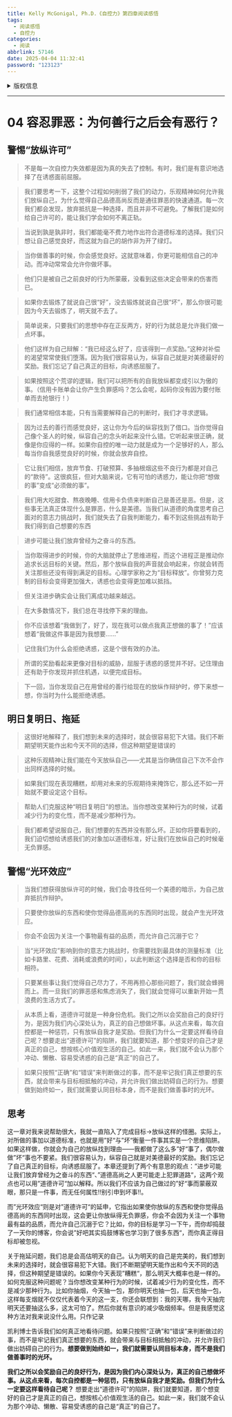 ```yaml
---
title: Kelly McGonigal, Ph.D.《自控力》第四章阅读感悟
tags:
  - 阅读感悟
  - 自控力
categories:
  - 阅读
abbrlink: 57146
date: 2025-04-04 11:32:41
password: "123123"
---
```

<details>

<summary>版权信息</summary>

:::warning

本文章为博主原创文章。摘录自微信读书。遵循 [CC 4.0 BY-SA](https://creativecommons.org/licenses/by-sa/4.0/deed.zh-hans) 版权协议，转载请附上原文出处链接和本声明。

:::

</details>

---

# 04 容忍罪恶：为何善行之后会有恶行？

## 警惕“放纵许可”

>  不是每一次自控力失效都是因为真的失去了控制。有时，我们是有意识地选择了在诱惑面前屈服。

>  我们要思考一下，这整个过程如何削弱了我们的动力，乐观精神如何允许我们放纵自己，为什么觉得自己品德高尚反而是通往罪恶的快速通道。每一次我们都会发现，放弃抵抗是一种选择，而且并非不可避免。了解我们是如何给自己许可的，能让我们学会如何不离正轨。

>  当说到孰是孰非时，我们都能毫不费力地作出符合道德标准的选择。我们只想让自己感觉良好，而这就为自己的胡作非为开了绿灯。

>  当你做善事的时候，你会感觉良好。这就意味着，你更可能相信自己的冲动。而冲动常常会允许你做坏事。

>  他们只是被自己之前良好的行为所蒙蔽，没看到这些决定会带来的伤害而已。

>  如果你去锻炼了就说自己很“好”，没去锻炼就说自己很“坏”，那么你很可能因为今天去锻炼了，明天就不去了。

>  简单说来，只要我们的思想中存在正反两方，好的行为就总是允许我们做一点坏事。

>  他们这样为自己辩解：“我已经这么好了，应该得到一点奖励。”这种对补偿的渴望常常使我们堕落。因为我们很容易认为，纵容自己就是对美德最好的奖励。我们忘记了自己真正的目标，向诱惑屈服了。

>  如果按照这个荒谬的逻辑，我们可以把所有的自我放纵都变成引以为傲的事。（信用卡账单会让你产生负罪感吗？怎么会呢，起码你没有因为要付账单而去抢银行！）

>  我们通常相信本能，只有当需要解释自己的判断时，我们才寻求逻辑。

>  因为过去的善行而感觉良好，这让你为今后的纵容找到了借口。当你觉得自己像个圣人的时候，纵容自己的念头听起来没什么错。它听起来很正确，就像是你应得的一样。如果你自控的唯一动力就是成为一个足够好的人，那么每当你自我感觉良好的时候，你就会放弃自控。

>  它让我们相信，放弃节食、打破预算、多抽根烟这些不良行为都是对自己的“款待”。这很疯狂，但对大脑来说，它有可怕的诱惑力，能让你把“想做的事”变成“必须做的事”。

>  我们用大吃甜食、熬夜晚睡、信用卡负债来判断自己是善还是恶。但是，这些事无法真正体现什么是罪恶，什么是美德。当我们从道德的角度思考自己面对的意志力挑战时，我们就失去了自我判断能力，看不到这些挑战有助于我们得到自己想要的东西

>  进步可能让我们放弃曾经为之奋斗的东西。

>  当你取得进步的时候，你的大脑就停止了思维进程，而这个进程正是推动你追求长远目标的关键。然后，那个放纵自我的声音就会响起来，你就会转而关注那些还没有得到满足的目标。心理学家称之为“目标释放”。你曾努力克制的目标会变得更加强大，诱惑也会变得更加难以抵挡。

>  但关注进步确实会让我们离成功越来越远。

>  在大多数情况下，我们总在寻找停下来的理由。

>  你不应该想着“我做到了，好了，现在我可以做点我真正想做的事了！”应该想着“我做这件事是因为我想要……”

>  记住我们为什么会拒绝诱惑，这是个很有效的办法。

>  所谓的奖励看起来更像对目标的威胁，屈服于诱惑的感觉并不好。记住理由还有助于你发现并抓住机遇，以便完成目标。

>  下一回，当你发现自己在用曾经的善行给现在的放纵作辩护时，停下来想一想，你当时为什么能拒绝诱惑。

## 明日复明日、拖延

>  这很好地解释了，我们想到未来的选择时，就会很容易犯下大错。我们不断期望明天能作出和今天不同的选择，但这种期望是错误的

>  这种乐观精神让我们能在今天放纵自己——尤其是当你确信自己下次不会作出同样选择的时候。

>  如果我们现在表现糟糕，却用对未来的乐观期待来掩饰它，那么还不如一开始就不要设定这个目标。

>  帮助人们克服这种“明日复明日”的想法。当你想改变某种行为的时候，试着减少行为的变化性，而不是减少那种行为。

>  我们都希望说服自己，我们想要的东西并没有那么坏。正如你将要看到的，我们迫切想给诱惑我们的对象加以道德标准，好让我们在放纵自己的时候毫无负罪感。

## 警惕“光环效应”

>  当我们想获得放纵许可的时候，我们会寻找任何一个美德的暗示，为自己放弃抵抗作辩护。

>  只要使你放纵的东西和使你觉得品德高尚的东西同时出现，就会产生光环效应。

>  你会不会因为关注一个事物最有益的品质，而允许自己沉溺于它？

>  当“光环效应”影响到你的意志力挑战时，你需要找到最具体的测量标准（比如卡路里、花费、消耗或浪费的时间），以此判断这个选择是否和你的目标相符。

>  只要某些事让我们觉得自己尽力了，不用再担心那些问题了，我们就会蜂拥而上。而一旦我们的罪恶感和焦虑消失了，我们就会觉得可以重新开始一贯浪费的生活方式了。

>  从本质上看，道德许可就是一种身份危机。我们之所以会奖励自己的良好行为，是因为我们内心深处认为，真正的自己想做坏事。从这点来看，每次自控都是一种惩罚，只有放纵自我才是奖励。但我们为什么一定要这样看待自己呢？想要走出“道德许可”的陷阱，我们就要知道，那个想变好的自己才是真正的自己，想按核心价值观生活的自己。如此一来，我们就不会认为那个冲动、懒散、容易受诱惑的自己是“真正”的自己了。

>  如果只按照“正确”和“错误”来判断做过的事，而不是牢记我们真正想要的东西，就会带来与目标相抵触的冲动，并允许我们做出妨碍自己的行为。想要做到始终如一，我们就需要认同目标本身，而不是我们做善事时的光环。

## 思考

这一章对我来说帮助很大，我就一直陷入了完成目标->放纵这样的怪圈。实际上，对所做的事加以道德标准，也就是用”好“与”坏“衡量一件事其实是一个思维陷阱。如果这样做，你就会为自己的放纵找到理由——我都做了这么多”好“事了，偶尔做做”坏“事也不要紧。我们很容易认为，纵容自己就是对美德最好的奖励。我们忘记了自己真正的目标，向诱惑屈服了。本章还提到了两个有意思的观点：”进步可能让我们放弃曾经为之奋斗的东西“、”道德高尚之人更可能走上犯罪道路“，这两个观点也可以用”道德许可“加以解释。所以我们不应该为自己做过的”好“事而蒙蔽双眼，那只是一件事，而无任何属性!!别引申到坏事!!。

而”光环效应“则是对”道德许可“的延申，它指出如果使你放纵的东西和使你觉得品德高尚的东西同时出现，这会更让你放纵得无负罪感，你会不会因为关注一个事物最有益的品质，而允许自己沉溺于它？比如，你的目标是学习一下午，而你却捣鼓了一天你的博客，你会说”好吧其实捣鼓博客也学习到了很多东西“，而你真正得目标却被忽视。

关于拖延问题，我们总是会高估明天的自己。认为明天的自己是完美的，我们想到未来的选择时，就会很容易犯下大错。我们不断期望明天能作出和今天不同的选择，但这种期望是错误的。如果你今天表现”糟糕“，那么明天大概率也是一样的。如何克服这种问题呢？当你想改变某种行为的时候，试着减少行为的变化性，而不是减少那种行为。比如你抽烟，今天抽一包，那你明天也抽一包，后天也抽一包，这样每支烟就不仅仅代表着今天的这一支，你还会联想到：我的天哪，我今天抽完明天还要抽这么多，这太可怕了。然后你就有意识的减少吸烟频率。但是我感觉这种方法对我来说没什么用。只作记录

凯利博士告诉我们如何真正地看待问题。如果只按照“正确”和“错误”来判断做过的事，而不是牢记我们真正想要的东西，就会带来与目标相抵触的冲动，并允许我们做出妨碍自己的行为。**想要做到始终如一，我们就需要认同目标本身，而不是我们做善事时的光环。**

**我们之所以会奖励自己的良好行为，是因为我们内心深处认为，真正的自己想做坏事。从这点来看，每次自控都是一种惩罚，只有放纵自我才是奖励。但我们为什么一定要这样看待自己呢？** 想要走出“道德许可”的陷阱，我们就要知道，那个想变好的自己才是真正的自己，想按核心价值观生活的自己。如此一来，我们就不会认为那个冲动、懒散、容易受诱惑的自己是“真正”的自己了。
